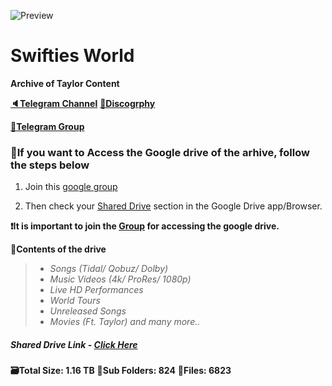 ![Preview](https://telegra.ph/file/5fb562b73c1f6d732e474.png)
# Swifties World 


**Archive of Taylor Content**

**[🔈Telegram Channel](https://t.me/Taylorswift13fanpage)**        **[🎤Discogrphy](https://t.me/taylorflac)**

**[👥Telegram Group](https://t.me/swiftiesworld)**



### 🚨If you want to Access the Google drive of the arhive, follow the steps below

1) Join this [google group](https://groups.google.com/g/swiftiesworld)

2) Then check your [Shared Drive](https://drive.google.com/drive/u/0/shared-drives) section in the Google Drive app/Browser.

**❗️It is important to join the [Group](https://groups.google.com/g/swiftiesworld) for accessing the google drive.**


**📜Contents of the drive** 
>- *Songs (Tidal/ Qobuz/ Dolby)*
>- *Music Videos (4k/ ProRes/ 1080p)*
>- *Live HD Performances*
>- *World Tours*
>- *Unreleased Songs*
>- *Movies (Ft. Taylor) and many more..*

##### Shared Drive Link - **[Click Here](https://drive.google.com/drive/u/0/folders/0ALuQMgyR_7mcUk9PVA)**

**🗃Total Size: 1.16 TB**
**📂Sub Folders: 824**
**📁Files: 6823**







